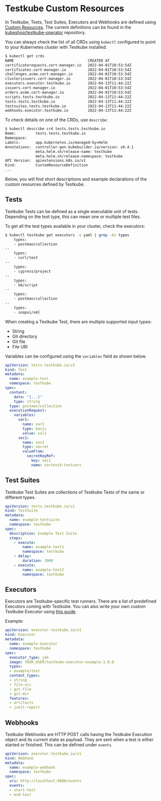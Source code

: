 # Testkube Custom Resources

In Testkube, Tests, Test Suites, Executors and Webhooks are defined using [Custom Resources](https://kubernetes.io/docs/concepts/extend-kubernetes/api-extension/custom-resources/). The current definitions can be found in the [kubeshop/testkube-operator](https://github.com/kubeshop/testkube-operator/tree/main/config/crd) repository.

You can always check the list of all CRDs using `kubectl` configured to point to your Kubernetes cluster with Testkube installed:

```bash
$ kubectl get crds
NAME                                  CREATED AT
certificaterequests.cert-manager.io   2022-04-01T10:53:54Z
certificates.cert-manager.io          2022-04-01T10:53:54Z
challenges.acme.cert-manager.io       2022-04-01T10:53:54Z
clusterissuers.cert-manager.io        2022-04-01T10:53:54Z
executors.executor.testkube.io        2022-04-13T11:44:22Z
issuers.cert-manager.io               2022-04-01T10:53:54Z
orders.acme.cert-manager.io           2022-04-01T10:53:54Z
scripts.tests.testkube.io             2022-04-13T11:44:22Z
tests.tests.testkube.io               2022-04-13T11:44:22Z
testsuites.tests.testkube.io          2022-04-13T11:44:22Z
webhooks.executor.testkube.io         2022-04-13T11:44:22Z
```

To check details on one of the CRDs, use `describe`:

```bash
$ kubectl describe crd tests.tests.testkube.io
Name:         tests.tests.testkube.io
Namespace:    
Labels:       app.kubernetes.io/managed-by=Helm
Annotations:  controller-gen.kubebuilder.io/version: v0.4.1
              meta.helm.sh/release-name: testkube
              meta.helm.sh/release-namespace: testkube
API Version:  apiextensions.k8s.io/v1
Kind:         CustomResourceDefinition
...
```

Below, you will find short descriptions and example declarations of the custom resources defined by Testkube.

## **Tests**

Testkube Tests can be defined as a single executable unit of tests. Depending on the test type, this can mean one or multiple test files.

To get all the test types available in your cluster, check the executors:

```bash
$ kubectl testkube get executors -o yaml | grep -A1 types
    types:
    - postman/collection
--
    types:
    - curl/test
--
    types:
    - cypress/project
--
    types:
    - k6/script
--
    types:
    - postman/collection
--
    types:
    - soapui/xml
```

When creating a Testkube Test, there are multiple supported input types:

* String
* Git directory
* Git file
* File URI

Variables can be configured using the `variables` field as shown below.

```yml
apiVersion: tests.testkube.io/v3
kind: Test
metadata:
  name: example-test
  namespace: testkube
spec:
  content:
    data: "{...}"
    type: string
  type: postman/collection
  executionRequest:
    variables:
      var1:
        name: var1
        type: basic
        value: val1
      sec1:
        name: sec1
        type: secret
        valueFrom:
          secretKeyRef:
            key: sec1
            name: vartest4-testvars
```

## **Test Suites**

Testkube Test Suites are collections of Testkube Tests of the same or different types.

```yml
apiVersion: tests.testkube.io/v1
kind: TestSuite
metadata:
  name: example-testsuite
  namespace: testkube
spec:
  description: Example Test Suite
  steps:
    - execute:
        name: example-test1
        namespace: testkube
    - delay:
        duration: 1000
    - execute:
        name: example-test2
        namespace: testkube
```

## **Executors**

Executors are Testkube-specific test runners. There are a list of predefined Executors coming with Testkube. You can also write your own custom Testkube Executor using [this guide](https://kubeshop.github.io/testkube/executor-custom/).

Example:

```yml
apiVersion: executor.testkube.io/v1
kind: Executor
metadata:
  name: example-executor
  namespace: testkube
spec:
  executor_type: job  
  image: YOUR_USER/testkube-executor-example:1.0.0 
  types:
  - example/test      
  content_types:
  - string
  - file-uri
  - git-file
  - git-dir
  features: 
  - artifacts
  - junit-report
```

## **Webhooks**

Testkube Webhooks are HTTP POST calls having the Testkube Execution object and its current state as payload. They are sent when a test is either started or finished. This can be defined under `events`.

```yml
apiVersion: executor.testkube.io/v1
kind: Webhook
metadata:
  name: example-webhook
  namespace: testkube
spec:
  uri: http://localhost:8080/events
  events:
  - start-test
  - end-test
```

